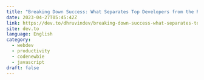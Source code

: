 ```yaml
---
title: "Breaking Down Success: What Separates Top Developers from the Rest"
date: 2023-04-27T05:45:42Z
link: https://dev.to/dhruvindev/breaking-down-success-what-separates-top-developers-from-the-rest-210j?utm_medium=RSS&utm_source=news.12bit.vn
site: dev.to
language: English
category:
  - webdev
  - productivity
  - codenewbie
  - javascript
draft: false
---
```

